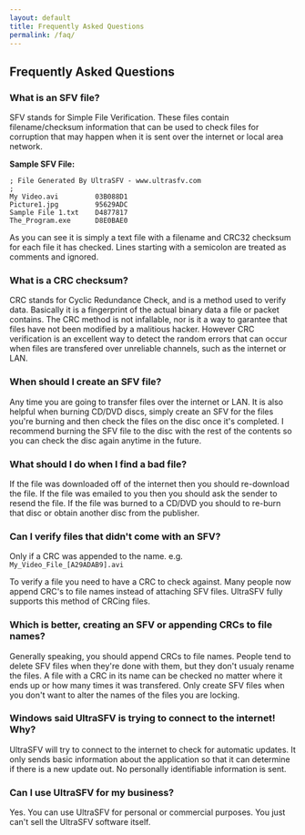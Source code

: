 ```yaml
---
layout: default
title: Frequently Asked Questions
permalink: /faq/
---
```


## Frequently Asked Questions

### What is an SFV file?

SFV stands for Simple File Verification. These files contain filename/checksum information that can be used to check files for corruption that may happen when it is sent over the internet or local area network.

**Sample SFV File:**

	; File Generated By UltraSFV - www.ultrasfv.com
	;
	My Video.avi         03B088D1
	Picture1.jpg         95629ADC
	Sample File 1.txt    D4877817
	The_Program.exe      D8E0BAE0

As you can see it is simply a text file with a filename and CRC32 checksum for each file it has checked. Lines starting with a semicolon are treated as comments and ignored.

### What is a CRC checksum?

CRC stands for Cyclic Redundance Check, and is a method used to verify data. Basically it is a fingerprint of the actual binary data a file or packet contains. The CRC method is not infallable, nor is it a way to garantee that files have not been modified by a malitious hacker. However CRC verification is an excellent way to detect the random errors that can occur when files are transfered over unreliable channels, such as the internet or LAN.

### When should I create an SFV file?

Any time you are going to transfer files over the internet or LAN. It is also helpful when burning CD/DVD discs, simply create an SFV for the files you're burning and then check the files on the disc once it's completed. I recommend burning the SFV file to the disc with the rest of the contents so you can check the disc again anytime in the future.

### What should I do when I find a bad file?

If the file was downloaded off of the internet then you should re-download the file. If the file was emailed to you then you should ask the sender to resend the file. If the file was burned to a CD/DVD you should to re-burn that disc or obtain another disc from the publisher.

### Can I verify files that didn't come with an SFV?

Only if a CRC was appended to the name. e.g. `My_Video_File_[A29ADAB9].avi`

To verify a file you need to have a CRC to check against. Many people now append CRC's to file names instead of attaching SFV files. UltraSFV fully supports this method of CRCing files.

### Which is better, creating an SFV or appending CRCs to file names?

Generally speaking, you should append CRCs to file names. People tend to delete SFV files when they're done with them, but they don't usualy rename the files. A file with a CRC in its name can be checked no matter where it ends up or how many times it was transfered. Only create SFV files when you don't want to alter the names of the files you are locking.

### Windows said UltraSFV is trying to connect to the internet! Why?

UltraSFV will try to connect to the internet to check for automatic updates. It only sends basic information about the application so that it can determine if there is a new update out. No personally identifiable information is sent.

### Can I use UltraSFV for my business?

Yes. You can use UltraSFV for personal or commercial purposes. You just can't sell the UltraSFV software itself.
